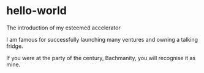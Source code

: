 # hello-world
The introduction of my esteemed accelerator

I am famous for successfully launching many ventures and owning a talking fridge.

If you were at the party of the century, Bachmanity, you will recognise it as mine.
